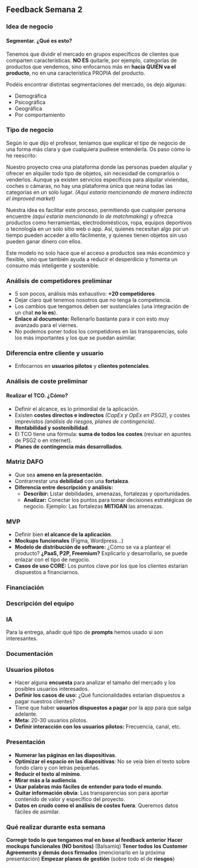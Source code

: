 ## Feedback Semana  2

### Idea de negocio

#### Segmentar. ¿Qué es esto?

Tenemos que dividir el mercado en grupos específicos de clientes que comparten características. **NO ES** quitarle, por ejemplo, categorías de productos que vendemos, sino enfocarnos más en **hacia QUIÉN va el producto**, no en una característica PROPIA del producto.

Podéis encontrar distintas segmentaciones del mercado, os dejo algunas:
- Demográfica
- Psicográfica
- Geográfica
- Por comportamiento

### Tipo de negocio

Según lo que dijo el profesor, teníamos que explicar el tipo de negocio de una forma más clara y que cualquiera pudiese entenderla. Os paso cómo lo he reescrito:

Nuestro proyecto crea una plataforma donde las personas pueden alquilar y ofrecer en alquiler todo tipo de objetos, sin necesidad de comprarlos o venderlos. Aunque ya existen servicios específicos para alquilar viviendas, coches o cámaras, no hay una plataforma única que reúna todas las categorías en un solo lugar. *(Aquí estaría mencionando de manera indirecta el improved market)*

Nuestra idea es facilitar este proceso, permitiendo que cualquier persona encuentre *(aquí estaría mencionando lo de matchmaking)* y ofrezca productos como herramientas, electrodomésticos, ropa, equipos deportivos o tecnología en un solo sitio web o app. Así, quienes necesitan algo por un tiempo pueden acceder a ello fácilmente, y quienes tienen objetos sin uso pueden ganar dinero con ellos.

Este modelo no solo hace que el acceso a productos sea más económico y flexible, sino que también ayuda a reducir el desperdicio y fomenta un consumo más inteligente y sostenible.

### Análisis de competidores preliminar

- 5 son pocos, análisis más exhaustivo: **+20 competidores**
- Dejar claro qué tenemos nosotros que no tenga la competencia.
- Los cambios que tengamos deben ser sustanciales (una integración de un chat **no lo es**).
- **Enlace al documento:** Rellenarlo bastante para ir con esto muy avanzado para el viernes.
- No podemos poner todos los competidores en las transparencias, solo los más importantes y los que se puedan asimilar.

### Diferencia entre cliente y usuario

- Enfocarnos en **usuarios pilotos** y **clientes potenciales**.

### Análisis de coste preliminar

#### Realizar el TCO. ¿Cómo?
- Definir el alcance, es lo primordial de la aplicación.
- Existen **costes directos e indirectos** *(CapEx y OpEx en PSG2)*, y costes imprevistos *(análisis de riesgos, planes de contingencia)*.
- **Rentabilidad y sostenibilidad**.
- El TCO tiene una fórmula: **suma de todos los costes** (revisar en apuntes de PSG2 o en internet).
- **Planes de contingencia más desarrollados**.

### Matriz DAFO

- Que sea **ameno en la presentación**.
- Contrarrestar una **debilidad** con una **fortaleza**.
- **Diferencia entre descripción y análisis:**
  - **Describir:** Listar debilidades, amenazas, fortalezas y oportunidades.
  - **Analizar:** Conectar los puntos para tomar decisiones estratégicas de negocio. Ejemplo: Las fortalezas **MITIGAN** las amenazas.

### MVP

- Definir bien **el alcance de la aplicación**.
- **Mockups funcionales** (Figma, Wordpress...)
- **Modelo de distribución de software:** ¿Cómo se va a plantear el producto? **¿PaaS, P2P, Freemium?** Explicarlo y desarrollarlo, se puede enlazar con el tipo de negocio.
- **Casos de uso CORE:** Los puntos clave por los que los clientes estarían dispuestos a financiarnos.

### Financiación



### Descripción del equipo



### IA

Para la entrega, añadir qué tipo de **prompts** hemos usado si son interesantes.

### Documentación

### Usuarios pilotos

- Hacer alguna **encuesta** para analizar el tamaño del mercado y los posibles usuarios interesados.
- **Definir los casos de uso:** ¿Qué funcionalidades estarían dispuestos a pagar nuestros clientes?
- Tiene que haber **usuarios dispuestos a pagar** por la app para que salga adelante.
- **Meta:** 20-30 usuarios pilotos.
- **Definir interacción con los usuarios pilotos:** Frecuencia, canal, etc.

### Presentación

- **Numerar las páginas en las diapositivas**.
- **Optimizar el espacio en las diapositivas**: No se veía bien el texto sobre fondo claro y con letras pequeñas.
- **Reducir el texto al mínimo**.
- **Mirar más a la audiencia**.
- **Usar palabras más fáciles de entender para todo el mundo**.
- **Quitar información obvia**: Las transparencias son para aportar contenido de valor y específico del proyecto.
- **Datos en crudo como el análisis de costes fuera**: Queremos datos fáciles de asimilar.

### Qué realizar durante esta semana

 **Corregir todo lo que tengamos mal en base al feedback anterior**
 **Hacer mockups funcionales (NO bonitos)** (Balsamiq)
 **Tener todos los Customer Agreements y demás docs firmados** (mencionarlo en la próxima presentación)
 **Empezar planes de gestión** (sobre todo el de **riesgos**)
